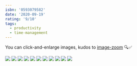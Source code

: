 ```yaml
---
isbn: '0593079582'
date: '2020-09-19'
rating: '9/10'
tags:
  - productivity
  - time-management
---
```


You can click-and-enlarge images, kudos to [image-zoom](https://github.com/rpearce/image-zoom) 🔍✅

![](/images/make-time/make-time-02.jpg)
![](/images/make-time/make-time-03.jpg)
![](/images/make-time/make-time-04.jpg)
![](/images/make-time/make-time-05.jpg)
![](/images/make-time/make-time-06.jpg)
![](/images/make-time/make-time-07.jpg)
![](/images/make-time/make-time-08.jpg)
![](/images/make-time/make-time-09.jpg)
![](/images/make-time/make-time-10.jpg)
![](/images/make-time/make-time-11.jpg)
![](/images/make-time/make-time-12.jpg)
